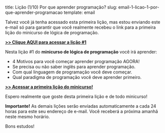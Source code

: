title: Lição (1/10) Por que aprender programação?
slug: email-1-licao-1-por-que-aprender-programacao
template: email

Talvez você já tenha acessado esta primeira lição, mas estou enviando este e-mail só para garantir que você realmente recebeu o link para a primeira lição do minicurso de lógica de programação.

[**>> Clique AQUI para acessar a lição #1**](http://mclp.dicasdeprogramacao.com.br/licao-1-porque-aprender-programacao)

Nesta lição #1 do **minicurso de lógica de programação** você irá aprender:

- 4 Motivos para você começar aprender programação AGORA!
- Se precisa ou não saber inglês para aprender programação.
- Com qual linguagem de programação você deve começar.
- Qual paradigma de programação você deve aprender primeiro.

[**>> Acessar a primeira lição do minicurso!**](http://mclp.dicasdeprogramacao.com.br/licao-1-porque-aprender-programacao)

Espero realmente que goste desta primeira lição e de todo minicurso!

**Importante!** As demais lições serão enviadas automaticamente a cada 24 horas para este seu endereço de e-mail. Você receberá a próxima amanhã neste mesmo horário.

Bons estudos!

